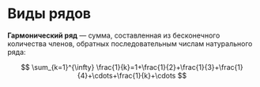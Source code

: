 # Виды рядов

**Гармонический ряд** — сумма, составленная из бесконечного количества членов, обратных последовательным числам натурального ряда:

$$
\sum_{k=1}^{\infty} \frac{1}{k}=1+\frac{1}{2}+\frac{1}{3}+\frac{1}{4}+\cdots+\frac{1}{k}+\cdots
$$

